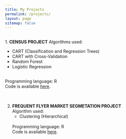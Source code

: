 ```yaml
---
title: My Projects
permalink: /projects/
layout: page
sitemap: false
---
```

   <br>
   1. <b>CENSUS PROJECT</b>
      <t>Algorithms used:</t>
                           <ul>
                           <li>CART (Classification and Regression Trees)</li>
                           <li>CART with Cross-Validation</li>
                           <li>Random Forest</li>
                           <li>Logistic Regression</li>
                           </ul>
         <br>
         Programming language: R
         <br>
         Code is available <a href="http://sachinshrestha.github.io/census.html">here</a>.
         <br><br><br>

   2. <b>FREQUENT FLYER MARKET SEGMETATION PROJECT</b><br>
        Algorithm used:       
                           <ul>
                           <li>Clustering (Hierarchical)</li>
                           </ul>
         <br>
         Programming language: R
         <br>
        Code is available <a href="http://sachinshrestha.github.io/frequentFlyer.html">here</a>.
         <br><br>
